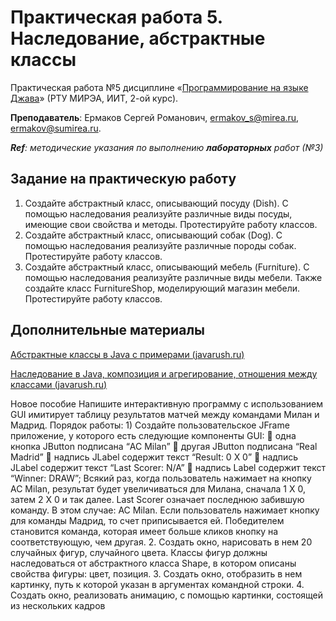 # Практическая работа 5. Наследование, абстрактные классы
Практическая работа №5 дисциплине «[Программирование на языке Джава](https://online-edu.mirea.ru/course/view.php?id=4053)» (РТУ МИРЭА, ИИТ, 2-ой курс).

**Преподаватель**: Ермаков Сергей Романович, ermakov_s@mirea.ru, ermakov@sumirea.ru.

***Ref**: методические указания по выполнению **лабораторных** работ (№3)*

## Задание на практическую работу
1. Создайте абстрактный класс, описывающий посуду (Dish). С помощью наследования реализуйте различные виды посуды, имеющие свои свойства и методы. Протестируйте работу классов.
2. Создайте абстрактный класс, описывающий собак (Dog). С помощью наследования реализуйте различные породы собак. Протестируйте работу классов.
3. Создайте абстрактный класс, описывающий мебель (Furniture). С помощью наследования реализуйте различные виды мебели. Также создайте класс FurnitureShop, моделирующий магазин мебели. Протестируйте работу классов.

## Дополнительные материалы

[Абстрактные классы в Java c примерами (javarush.ru)](https://javarush.ru/groups/posts/1973-abstraktnihe-klassih-v-java-na-konkretnihkh-primerakh)

[Наследование в Java, композиция и агрегирование, отношения между классами (javarush.ru)](https://javarush.ru/groups/posts/1967-otnoshenija-mezhdu-klassami-nasledovanie-kompozicija-i-agregirovanie-)

Новое пособие
Напишите интерактивную программу с использованием GUI
имитирует таблицу результатов матчей между командами Милан и Мадрид.
Порядок работы: 1) Создайте пользовательское JFrame приложение, у которого
есть следующие компоненты GUI:
 одна кнопка JButton подписана “AC Milan”
 другая JButton подписана “Real Madrid”
 надпись JLabel содержит текст “Result: 0 X 0”
 надпись JLabel содержит текст “Last Scorer: N/A”
 надпись Label содержит текст “Winner: DRAW”;
Всякий раз, когда пользователь нажимает на кнопку AC Milan, результат
будет увеличиваться для Милана, сначала 1 X 0, затем 2 X 0 и так далее. Last
Scorer означает последнюю забившую команду. В этом случае: AC Milan. Если
пользователь нажимает кнопку для команды Мадрид, то счет приписывается
ей. Победителем становится команда, которая имеет больше кликов кнопку на
соответствующую, чем другая.
2. Создать окно, нарисовать в нем 20 случайных фигур, случайного
   цвета. Классы фигур должны наследоваться от абстрактного класса Shape, в
   котором описаны свойства фигуры: цвет, позиция.
3. Создать окно, отобразить в нем картинку, путь к которой указан в
   аргументах командной строки.
4. Создать окно, реализовать анимацию, с помощью картинки,
   состоящей из нескольких кадров